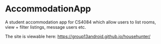 # AccommodationApp
A student accommodation app for CS4084 which allow users to list rooms, view + filter listings, message users etc. 

The site is viewable here: https://group13android.github.io/househunter/
